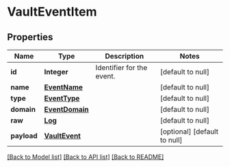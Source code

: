 # VaultEventItem
## Properties

| Name | Type | Description | Notes |
|------------ | ------------- | ------------- | -------------|
| **id** | **Integer** | Identifier for the event. | [default to null] |
| **name** | [**EventName**](EventName.md) |  | [default to null] |
| **type** | [**EventType**](EventType.md) |  | [default to null] |
| **domain** | [**EventDomain**](EventDomain.md) |  | [default to null] |
| **raw** | [**Log**](Log.md) |  | [default to null] |
| **payload** | [**VaultEvent**](VaultEvent.md) |  | [optional] [default to null] |

[[Back to Model list]](../README.md#documentation-for-models) [[Back to API list]](../README.md#documentation-for-api-endpoints) [[Back to README]](../README.md)

